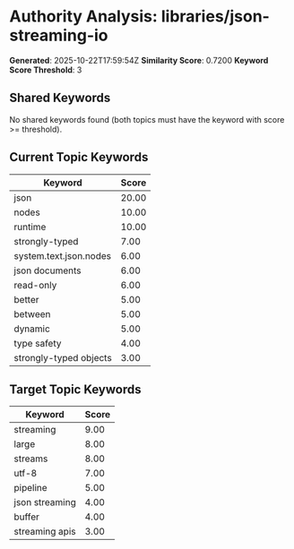 # Authority Analysis: libraries/json-streaming-io

**Generated**: 2025-10-22T17:59:54Z
**Similarity Score**: 0.7200
**Keyword Score Threshold**: 3

## Shared Keywords

No shared keywords found (both topics must have the keyword with score >= threshold).

## Current Topic Keywords

| Keyword | Score |
|---------|-------|
| json | 20.00 |
| nodes | 10.00 |
| runtime | 10.00 |
| strongly-typed | 7.00 |
| system.text.json.nodes | 6.00 |
| json documents | 6.00 |
| read-only | 6.00 |
| better | 5.00 |
| between | 5.00 |
| dynamic | 5.00 |
| type safety | 4.00 |
| strongly-typed objects | 3.00 |

## Target Topic Keywords

| Keyword | Score |
|---------|-------|
| streaming | 9.00 |
| large | 8.00 |
| streams | 8.00 |
| utf-8 | 7.00 |
| pipeline | 5.00 |
| json streaming | 4.00 |
| buffer | 4.00 |
| streaming apis | 3.00 |

